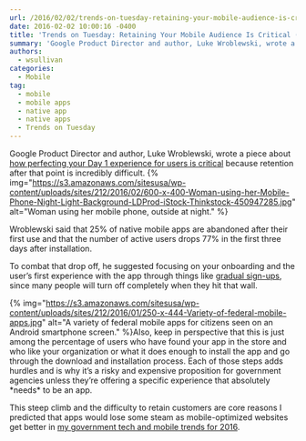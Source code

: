 ```yaml
---
url: /2016/02/02/trends-on-tuesday-retaining-your-mobile-audience-is-critical-and-difficult-from-day-1/
date: 2016-02-02 10:00:16 -0400
title: 'Trends on Tuesday: Retaining Your Mobile Audience Is Critical (and Difficult!) From Day 1'
summary: 'Google Product Director and author, Luke Wroblewski, wrote a piece about how perfecting your Day 1 experience for users is critical because retention after that point is incredibly difficult. Wroblewski said that 25% of native mobile apps are abandoned after their first use and that the number of active users drops 77% in the first three days after'
authors:
  - wsullivan
categories:
  - Mobile
tag:
  - mobile
  - mobile apps
  - native app
  - native apps
  - Trends on Tuesday
---
```


Google Product Director and author, Luke Wroblewski, wrote a piece about [how perfecting your Day 1 experience for users is critical](http://www.lukew.com/ff/entry.asp?1955) because retention after that point is incredibly difficult. {% img="https://s3.amazonaws.com/sitesusa/wp-content/uploads/sites/212/2016/02/600-x-400-Woman-using-her-Mobile-Phone-Night-Light-Background-LDProd-iStock-Thinkstock-450947285.jpg" alt="Woman using her mobile phone, outside at night." %} 

Wroblewski said that 25% of native mobile apps are abandoned after their first use and that the number of active users drops 77% in the first three days after installation.

To combat that drop off, he suggested focusing on your onboarding and the user’s first experience with the app through things like [gradual sign-ups](http://www.lukew.com/ff/entry.asp?1678), since many people will turn off completely when they hit that wall.

{% img="https://s3.amazonaws.com/sitesusa/wp-content/uploads/sites/212/2016/01/250-x-444-Variety-of-federal-mobile-apps.jpg" alt="A variety of federal mobile apps for citizens seen on an Android smartphone screen." %}Also, keep in perspective that this is just among the percentage of users who have found your app in the store and who like your organization or what it does enough to install the app and go through the download and installation process. Each of those steps adds hurdles and is why it’s a risky and expensive proposition for government agencies unless they’re offering a specific experience that absolutely \*needs\* to be an app.

This steep climb and the difficulty to retain customers are core reasons I predicted that apps would lose some steam as mobile-optimized websites get better in [my government tech and mobile trends for 2016](https://www.WHATEVER/2016/01/12/trends-on-tuesday-10-mobile-government-and-tech-trends-for-2016/).